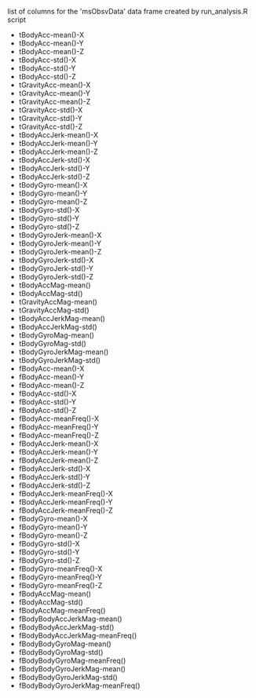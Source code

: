 list of columns for the 'msObsvData' data frame created by run_analysis.R script

- tBodyAcc-mean()-X
- tBodyAcc-mean()-Y               
- tBodyAcc-mean()-Z               
- tBodyAcc-std()-X               
- tBodyAcc-std()-Y                
- tBodyAcc-std()-Z                
- tGravityAcc-mean()-X            
- tGravityAcc-mean()-Y           
- tGravityAcc-mean()-Z            
- tGravityAcc-std()-X             
- tGravityAcc-std()-Y             
- tGravityAcc-std()-Z            
- tBodyAccJerk-mean()-X          
- tBodyAccJerk-mean()-Y           
- tBodyAccJerk-mean()-Z           
- tBodyAccJerk-std()-X           
- tBodyAccJerk-std()-Y            
- tBodyAccJerk-std()-Z            
- tBodyGyro-mean()-X              
- tBodyGyro-mean()-Y             
- tBodyGyro-mean()-Z              
- tBodyGyro-std()-X               
- tBodyGyro-std()-Y               
- tBodyGyro-std()-Z              
- tBodyGyroJerk-mean()-X          
- tBodyGyroJerk-mean()-Y          
- tBodyGyroJerk-mean()-Z          
- tBodyGyroJerk-std()-X          
- tBodyGyroJerk-std()-Y           
- tBodyGyroJerk-std()-Z           
- tBodyAccMag-mean()              
- tBodyAccMag-std()            
- tGravityAccMag-mean()           
- tGravityAccMag-std()            
- tBodyAccJerkMag-mean()         
- tBodyAccJerkMag-std()          
- tBodyGyroMag-mean()             
- tBodyGyroMag-std()              
- tBodyGyroJerkMag-mean()         
- tBodyGyroJerkMag-std()         
- fBodyAcc-mean()-X               
- fBodyAcc-mean()-Y               
- fBodyAcc-mean()-Z               
- fBodyAcc-std()-X               
- fBodyAcc-std()-Y                
- fBodyAcc-std()-Z                
- fBodyAcc-meanFreq()-X           
- fBodyAcc-meanFreq()-Y          
- fBodyAcc-meanFreq()-Z           
- fBodyAccJerk-mean()-X           
- fBodyAccJerk-mean()-Y           
- fBodyAccJerk-mean()-Z          
- fBodyAccJerk-std()-X            
- fBodyAccJerk-std()-Y            
- fBodyAccJerk-std()-Z            
- fBodyAccJerk-meanFreq()-X      
- fBodyAccJerk-meanFreq()-Y       
- fBodyAccJerk-meanFreq()-Z       
- fBodyGyro-mean()-X              
- fBodyGyro-mean()-Y             
- fBodyGyro-mean()-Z              
- fBodyGyro-std()-X               
- fBodyGyro-std()-Y               
- fBodyGyro-std()-Z              
- fBodyGyro-meanFreq()-X          
- fBodyGyro-meanFreq()-Y          
- fBodyGyro-meanFreq()-Z          
- fBodyAccMag-mean()             
- fBodyAccMag-std()               
- fBodyAccMag-meanFreq()          
- fBodyBodyAccJerkMag-mean()      
- fBodyBodyAccJerkMag-std()      
- fBodyBodyAccJerkMag-meanFreq()  
- fBodyBodyGyroMag-mean()         
- fBodyBodyGyroMag-std()          
- fBodyBodyGyroMag-meanFreq()    
- fBodyBodyGyroJerkMag-mean()     
- fBodyBodyGyroJerkMag-std()      
- fBodyBodyGyroJerkMag-meanFreq()
